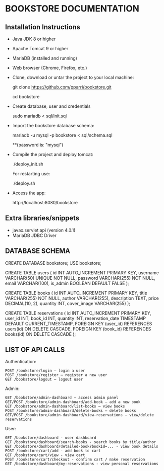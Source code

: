# BOOKSTORE DOCUMENTATION

## Installation Instructions

- Java JDK 8 or higher
- Apache Tomcat 9 or higher
- MariaDB (installed and running)
- Web browser (Chrome, Firefox, etc.)

- Clone, download or untar the project to your local machine:

    git clone https://github.com/pparri/bookstore.git

    cd bookstore

- Create database, user and credentials

    sudo mariadb < sql/init.sql

- Import the bookstore database schema:

    mariadb -u mysql -p bookstore < sql/schema.sql

    **(password is: "mysql")

- Compile the project and deploy tomcat:
    
    ./deploy_init.sh

    For restarting use:

    ./deploy.sh

- Access the app:

    http://localhost:8080/bookstore


## Extra libraries/snippets

- javax.servlet api (version 4.0.1)
- MariaDB JDBC Driver


## DATABASE SCHEMA

CREATE DATABASE bookstore;
USE bookstore;

CREATE TABLE users (
    id INT AUTO_INCREMENT PRIMARY KEY,
    username VARCHAR(50) UNIQUE NOT NULL,
    password VARCHAR(255) NOT NULL,
    email VARCHAR(100),
    is_admin BOOLEAN DEFAULT FALSE
);

CREATE TABLE books (
    id INT AUTO_INCREMENT PRIMARY KEY,
    title VARCHAR(255) NOT NULL,
    author VARCHAR(255),
    description TEXT,
    price DECIMAL(10, 2),
    quantity INT,
    cover_image VARCHAR(255)
);

CREATE TABLE reservations (
    id INT AUTO_INCREMENT PRIMARY KEY,
    user_id INT,
    book_id INT,
    quantity INT,
    reservation_date TIMESTAMP DEFAULT CURRENT_TIMESTAMP,
    FOREIGN KEY (user_id) REFERENCES users(id) ON DELETE CASCADE,
    FOREIGN KEY (book_id) REFERENCES books(id) ON DELETE CASCADE
);

## LIST OF API CALLS

Authentication:

    POST /bookstore/login – login a user
    POST /bookstore/register – register a new user
    GET /bookstore/logout – logout user

Admin:

    GET /bookstore/admin-dashboard – access admin panel
    GET/POST /bookstore/admin-dashboard/add-book – add a new book
    GET /bookstore/admin-dashboard/list-books – view books
    POST /bookstore/admin-dashboard/delete-books – delete books
    GET/POST /bookstore/admin-dashboard/view-reservations – view/delete reservations

User:

    GET /bookstore/dashboard - user dashboard
    GET /bookstore/dashboard/search-books - search books by title/author
    GET /bookstore/dashboard/detailed-book?bookId=... - view book details
    POST /bookstore/cart/add - add book to cart
    GET /bookstore/cart/view - view cart
    POST /bookstore/cart/checkout - confirm cart / make reservation
    GET /bookstore/dashboard/my-reservations - view personal reservations